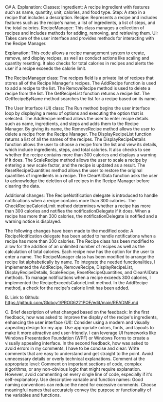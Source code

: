 C# A. Explanation: Classes: Ingredient: A recipe ingredient with features such as name, quantity, unit, calories, and food type. Step: A step in a recipe that includes a description. Recipe: Represents a recipe and includes features such as the recipe's name, a list of ingredients, a list of steps, and the total calories. RecipeManager: This class manages a collection of recipes and includes methods for adding, removing, and retrieving them. UI: Takes care of the user interface and provides methods for interacting with the Recipe Manager.

Explanation: This code allows a recipe management system to create, remove, and display recipes, as well as conduct actions like scaling and quantity resetting. It also checks for total calories in recipes and alerts the user if a recipe exceeds the calorie limit.

The RecipeManager class: The recipes field is a private list of recipes that stores all of the Recipe Manager's recipes. The AddRecipe function is used to add a recipe to the list. The RemoveRecipe method is used to delete a recipe from the list. The GetRecipeList function returns a recipe list. The GetRecipeByName method searches the list for a recipe based on its name.

The User Interface (UI) class: The Run method begins the user interface loop by displaying a menu of options and executing the option that is selected. The AddRecipe method allows the user to enter recipe details such as name, ingredients, and steps and adds them to the Recipe Manager. By giving its name, the RemoveRecipe method allows the user to delete a recipe from the Recipe Manager. The DisplayRecipeList function returns a list of all the names of the recipes. The DisplayRecipeDetails function allows the user to choose a recipe from the list and view its details, which include ingredients, steps, and total calories. It also checks to see whether the recipe contains more than 300 calories and displays a warning if it does. The ScaleRecipe method allows the user to scale a recipe by entering a new scale factor, and the recipe is updated as a result. The ResetRecipeQuantities method allows the user to restore the original quantities of ingredients in a recipe. The ClearAllData function asks the user to acknowledge the deletion of all recipes in the Recipe Manager before clearing the data.

Additional changes: The RecipeNotification delegate is introduced to handle notifications when a recipe contains more than 300 calories. The CheckRecipeCalorieLimit method determines whether a recipe has more than 300 calories and notifies the notificationDelegate if it does. When a recipe has more than 300 calories, the notificationDelegate is notified and a warning notice is displayed.

The following changes have been made to the modified code: A RecipeNotification delegate has been added to handle notifications when a recipe has more than 300 calories. The Recipe class has been modified to allow for the addition of an unlimited number of recipes as well as the calculation of total calories. Each recipe now has the option for the user to enter a name. The RecipeManager class has been modified to arrange the recipe list alphabetically by name. To integrate the needed functionalities, I implemented the AddRecipe, RemoveRecipe, DisplayRecipeList, DisplayRecipeDetails, ScaleRecipe, ResetRecipeQuantities, and ClearAllData methods. To manage notifications when a recipe exceeds 300 calories, I implemented the RecipeExceedsCalorieLimit method. In the AddRecipe method, a check for the recipe's calorie limit has been added.

B. Link to Github: https://github.com/Globoy1/PROG6221POE/edit/main/README.md

C. Brief description of what changed based on the feedback:
In the first feedback, how was asked to improve the display of the recipe's ingredients, enhancing the user interface (UI): Consider using a modern and visually appealing design for my app. Use appropriate colors, fonts, and layouts to make it more attractive and user-friendly. I can leverage UI frameworks like Windows Presentation Foundation (WPF) or Windows Forms to create a visually appealing interface.
In the second feedback, how was asked to avoid errors in my comments, I have to be concise and clear: Write comments that are easy to understand and get straight to the point. Avoid unnecessary details or overly technical explanations. Comment at the appropriate level: Comment on important sections of code, complex algorithms, or any non-obvious logic that might require explanation. However, avoid commenting on every single line of code, especially if it's self-explanatory. Use descriptive variable and function names: Good naming conventions can reduce the need for excessive comments. Choose meaningful names that accurately convey the purpose or functionality of the variables and functions.
